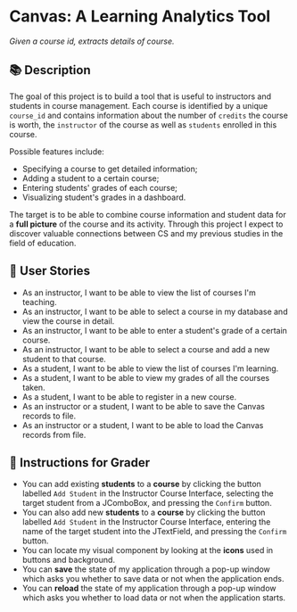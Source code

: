 # Canvas: A Learning Analytics Tool

*Given a course id, extracts details of course.*

## 📚 Description

The goal of this project is to build a tool that is useful to instructors and students in course management. Each course is identified by a unique `course_id` and contains information about the number of `credits` the course is worth, the `instructor` of the course as well as `students` enrolled in this course.

Possible features include:
- Specifying a course to get detailed information;
- Adding a student to a certain course;
- Entering students' grades of each course;
- Visualizing student's grades in a dashboard.

The target is to be able to combine course information and student data for a **full picture** of the course and its activity. Through this project I expect to discover valuable connections between CS and my previous studies in the field of education.

## 📝 User Stories

- As an instructor, I want to be able to view the list of courses I'm teaching.
- As an instructor, I want to be able to select a course in my database and view the course in detail.
- As an instructor, I want to be able to enter a student's grade of a certain course.
- As an instructor, I want to be able to select a course and add a new student to that course.
- As a student, I want to be able to view the list of courses I'm learning.
- As a student, I want to be able to view my grades of all the courses taken.
- As a student, I want to be able to register in a new course.
- As an instructor or a student, I want to be able to save the Canvas records to file.
- As an instructor or a student, I want to be able to load the Canvas records from file.

## 🔭 Instructions for Grader

- You can add existing **students** to a **course** by clicking the button labelled `Add Student` in the Instructor Course Interface, selecting the target student from a JComboBox, and pressing the `Confirm` button.
- You can also add new **students** to a **course** by clicking the button labelled `Add Student` in the Instructor Course Interface, entering the name of the target student into the JTextField, and pressing the `Confirm` button.
- You can locate my visual component by looking at the **icons** used in buttons and background.
- You can **save** the state of my application through a pop-up window which asks you whether to save data or not when the application ends.
- You can **reload** the state of my application through a pop-up window which asks you whether to load data or not when the application starts.